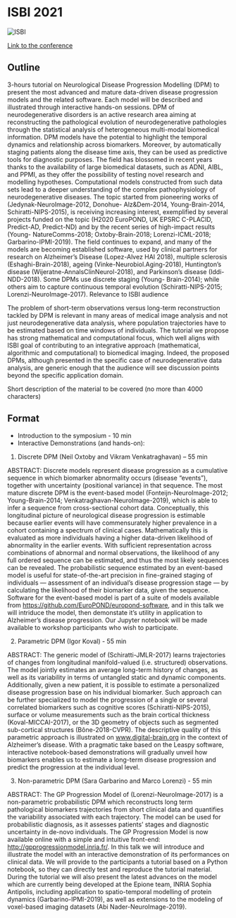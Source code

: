 # ISBI 2021

![ISBI](../../_static/img/conferences/ISBI_2021.png)

[Link to the conference](https://biomedicalimaging.org/2021/)
## Outline

3-hours tutorial on Neurological Disease Progression Modelling (DPM) to present the most advanced and mature data-driven disease progression models and the related software. Each model will be described and illustrated through interactive hands-on sessions.
DPM of neurodegenerative disorders is an active research area aiming at reconstructing the pathological evolution of neurodegenerative pathologies through the statistical analysis of heterogeneous multi-modal biomedical information. DPM models have the potential to highlight the temporal dynamics and relationship across biomarkers. Moreover, by automatically staging patients along the disease time axis, they can be used as predictive tools for diagnostic purposes. The field has blossomed in recent years thanks to the availability of large biomedical datasets, such as ADNI, AIBL, and PPMI, as they offer the possibility of testing novel research and modelling hypotheses. Computational models constructed from such data sets lead to a deeper understanding of the complex pathophysiology of neurodegenerative diseases.
The topic started from pioneering works of (Jedynak-NeuroImage-2012, Donohue- Alz&Dem-2014, Young-Brain-2014, Schiratti-NIPS-2015), is receiving increasing interest, exemplified by several projects funded on the topic (H2020 EuroPOND, UK EPSRC C-PLACID, Predict-AD, Predict-ND) and by the recent series of high-impact results (Young- NatureComms-2018; Oxtoby-Brain-2018; Lorenzi-ICML-2018; Garbarino-IPMI-2019). The field continues to expand, and many of the models are becoming established software, used by clinical partners for research on Alzheimer’s Disease (Lopez-Alvez HAI 2018), multiple sclerosis (Eshaghi-Brain-2018), ageing (Vinke-Neurobiol.Aging-2018), Huntington’s disease (Wijeratne-AnnalsClinNeurol-2018), and Parkinson’s disease (Iddi-NDD-2018). Some DPMs use discrete staging (Young- Brain-2014); while others aim to capture continuous temporal evolution (Schiratti-NIPS-2015; Lorenzi-NeuroImage-2017).
Relevance to ISBI audience

The problem of short-term observations versus long-term reconstruction tackled by DPM is relevant in many areas of medical image analysis and not just neurodegenerative data analysis, where population trajectories have to be estimated based on time windows of individuals. The tutorial we propose has strong mathematical and computational focus, which well aligns with ISBI goal of  contributing to an integrative approach (mathematical, algorithmic and computational) to biomedical imaging. Indeed, the proposed DPMs, although presented in the specific case of neurodegenerative data analysis, are generic enough that the audience will see discussion points beyond the specific application domain.

Short description of the material to be covered (no more than 4000 characters)

## Format
- Introduction to the symposium - 10 min
- Interactive Demonstrations (and hands-on):

1. Discrete DPM (Neil Oxtoby and Vikram Venkatraghavan) – 55 min

ABSTRACT: Discrete models represent disease progression as a cumulative sequence in which biomarker abnormality occurs (disease “events”), together with uncertainty (positional variance) in that sequence. The most mature discrete DPM is the event-based model (Fonteijn-NeuroImage-2012; Young-Brain-2014; Venkatraghavan-NeuroImage-2019), which is able to infer a sequence from cross-sectional cohort data. Conceptually, this longitudinal picture of neurological disease progression is estimable because earlier events will have commensurately higher prevalence in a cohort containing a spectrum of clinical cases. Mathematically this is evaluated as more individuals having a higher data-driven likelihood of abnormality in the earlier events. With sufficient representation across combinations of abnormal and normal observations, the likelihood of any full ordered sequence can be estimated, and thus the most likely sequences can be revealed. The probabilistic sequence estimated by an event-based model is useful for state-of-the-art precision in fine-grained staging of individuals — assessment of an individual’s disease progression stage — by calculating the likelihood of their biomarker data, given the sequence. Software for the event-based model is part of a suite of models available from https://github.com/EuroPOND/europond-software, and in this talk we will intriduce the model, then demonstate it’s utility in application to Alzheimer’s disease progression. Our Jupyter notebook will be made available to workshop participants who wish to participate.

2. Parametric DPM (Igor Koval) - 55 min

ABSTRACT: The generic model of (Schiratti-JMLR-2017) learns trajectories of changes from longitudinal manifold-valued (i.e. structured) observations. The model jointly estimates an average long-term history of changes, as well as its variability in terms of untangled static and dynamic components. Additionally, given a new patient, it is possible to estimate a personalized disease progression base on his individual biomarker. Such approach can be further specialized to model the progression of a single or several correlated biomarkers such as cognitive scores (Schiratti-NIPS-2015), surface or volume measurements such as the brain cortical thickness (Koval-MICCAI-2017), or the 3D geometry of objects such as segmented sub-cortical structures (Bône-2018-CVPR). The descriptive quality of this parametric approach is illustrated on www.digital-brain.org in the context of Alzheimer’s disease. With a pragmatic take based on the Leaspy software, interactive notebook-based demonstrations will gradually unveil how biomarkers enables us to estimate a long-term disease progression and predict the progression at the individual level.

3. Non-parametric DPM (Sara Garbarino and Marco Lorenzi) - 55 min

ABSTRACT: The GP Progression Model of (Lorenzi-NeuroImage-2017) is a non-parametric probabilistic DPM which reconstructs long term pathological biomarkers trajectories from short clinical data and quantifies the variability associated with each trajectory. The model can be used for probabilistic diagnosis, as it assesses patients’ stages and diagnostic uncertainty in de-novo individuals. The GP Progression Model is now available online with a simple and intuitive front-end: http://gpprogressionmodel.inria.fr/. In this talk we will introduce and illustrate the model with an interactive demonstration of its performances on clinical data. We will provide to the participants a tutorial based on a Python notebook, so they can directly test and reproduce the tutorial material. During the tutorial we will also present the latest advances on the model which are currently being developed at the Epione team, INRIA Sophia Antipolis, including application to spatio-temporal modelling of protein dynamics (Garbarino-IPMI-2019), as well as extensions to the modeling of voxel-based imaging datasets (Abi Nader-NeuroImage-2019).
